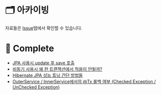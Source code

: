 # 🗂️ 아카이빙
자료들은 [Issue](https://github.com/hongxeob/develop-issue/issues)탭에서 확인할 수 있습니다.
# 🥊 Complete 
- [JPA 사용시 update 후 save 호출](https://github.com/hongxeob/develop-issue/issues/1)
- [비동기 사용시 왜 한 트랜잭션에서 적용이 안될까?](https://github.com/hongxeob/develop-issue/issues/3)
- [Hibernate JPA 성능 튜닝 간단 방법들](https://github.com/hongxeob/develop-issue/issues/4)
- [OuterService / InnerService에서의 @Tx 롤백 여부 (Checked Exception / UnChecked Exception)](https://github.com/hongxeob/develop-issue/issues/5)

